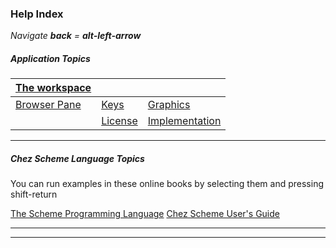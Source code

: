 ### Help Index

*Navigate **back** = **alt-left-arrow*** 

##### Application Topics

| [The workspace](gui.html)    |                         |                                       |
| ---------------------------- | ----------------------- | ------------------------------------- |
| [Browser Pane](browser.html) | [Keys](keys.html)       | [Graphics ](graphics.html)            |
|                              | [License](license.html) | [Implementation](implementation.html) |

------

##### Chez Scheme Language Topics

You can run examples in these online books by selecting them and pressing shift-return

[The Scheme Programming Language](http://www.scheme.com/tspl4/) 
[Chez Scheme User's Guide](http://cisco.github.io/ChezScheme/csug9.5/csug.html)

------

 

 

----

